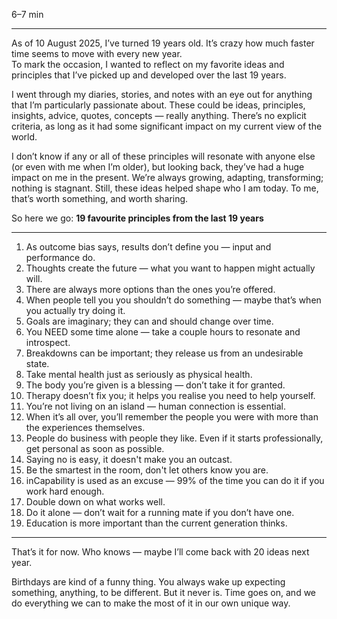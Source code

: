 
6–7 min

---

As of 10 August 2025, I’ve turned 19 years old. It’s crazy how much faster time seems to move with every new year.  
To mark the occasion, I wanted to reflect on my favorite ideas and principles that I’ve picked up and developed over the last 19 years.  

I went through my diaries, stories, and notes with an eye out for anything that I’m particularly passionate about. These could be ideas, principles, insights, advice, quotes, concepts — really anything. There’s no explicit criteria, as long as it had some significant impact on my current view of the world.  

I don’t know if any or all of these principles will resonate with anyone else (or even with me when I’m older), but looking back, they’ve had a huge impact on me in the present. We’re always growing, adapting, transforming; nothing is stagnant. Still, these ideas helped shape who I am today. To me, that’s worth something, and worth sharing.  

So here we go: **19 favourite principles from the last 19 years**  

---

1. As outcome bias says, results don’t define you — input and performance do.  
2. Thoughts create the future — what you want to happen might actually will.  
3. There are always more options than the ones you’re offered.  
4. When people tell you you shouldn’t do something — maybe that’s when you actually try doing it.
5. Goals are imaginary; they can and should change over time.  
6. You NEED some time alone — take a couple hours to resonate and introspect.  
7. Breakdowns can be important; they release us from an undesirable state.  
8. Take mental health just as seriously as physical health.  
9. The body you’re given is a blessing — don’t take it for granted.  
10. Therapy doesn’t fix you; it helps you realise you need to help yourself.  
11. You’re not living on an island — human connection is essential.  
12. When it’s all over, you’ll remember the people you were with more than the experiences themselves.  
13. People do business with people they like. Even if it starts professionally, get personal as soon as possible.  
14. Saying no is easy, it doesn't make you an outcast.  
15. Be the smartest in the room, don't let others know you are.  
16. inCapability is used as an excuse — 99% of the time you can do it if you work hard enough.  
17. Double down on what works well.  
18. Do it alone — don’t wait for a running mate if you don’t have one.  
19. Education is more important than the current generation thinks.  

---

That’s it for now. Who knows — maybe I’ll come back with 20 ideas next year.  

Birthdays are kind of a funny thing. You always wake up expecting something, anything, to be different. But it never is. Time goes on, and we do everything we can to make the most of it in our own unique way.  
